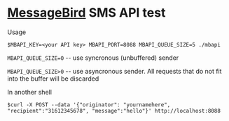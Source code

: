 # [MessageBird](https://www.messagebird.com) SMS API test

Usage
```
$MBAPI_KEY=<your API key> MBAPI_PORT=8088 MBAPI_QUEUE_SIZE=5 ./mbapi
```

`MBAPI_QUEUE_SIZE=0` -- use syncronous (unbuffered) sender

`MBAPI_QUEUE_SIZE>0` -- use asyncronous sender. All requests that do not fit into the buffer will be discarded

In another shell
```
$curl -X POST --data '{"originator": "yournamehere", "recipient":"31612345678", "message":"hello"}' http://localhost:8088
```
